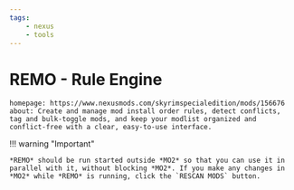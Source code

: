 ```yaml
---
tags:
    - nexus
    - tools
---
```


# REMO - Rule Engine

```project_info
homepage: https://www.nexusmods.com/skyrimspecialedition/mods/156676
about: Create and manage mod install order rules, detect conflicts, tag and bulk‑toggle mods, and keep your modlist organized and conflict‑free with a clear, easy‑to‑use interface.
```

!!! warning "Important"

    *REMO* should be run started outside *MO2* so that you can use it in
    parallel with it, without blocking *MO2*. If you make any changes in
    *MO2* while *REMO* is running, click the `RESCAN MODS` button.
